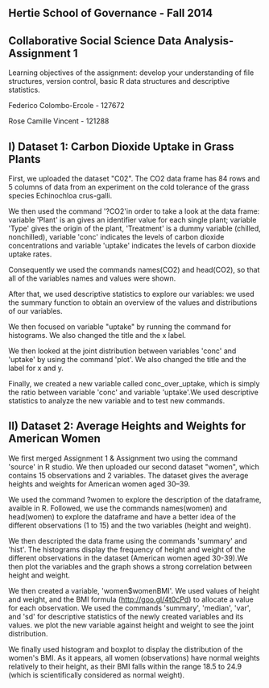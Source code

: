 Hertie School of Governance - Fall 2014
---------------------------------------

Collaborative Social Science Data Analysis- Assignment 1
--------------------------------------------------------

Learning objectives of the assignment: develop your understanding of file structures, version control, basic R data structures and descriptive statistics.

Federico Colombo-Ercole - 127672

Rose Camille Vincent - 121288 



I) Dataset 1: Carbon Dioxide Uptake in Grass Plants
---------------------------------------------------

First, we uploaded the dataset "C02". The CO2 data frame has 84 rows and 5 columns of data from an experiment on the cold tolerance of the grass species Echinochloa crus-galli.

We then used the command '?CO2'in order to take a look at the data frame: variable 'Plant' is an gives an identifier value for each single plant; variable 'Type' gives the origin of the plant, 'Treatment' is a dummy variable (chilled, nonchilled), variable 'conc' indicates the levels of carbon dioxide concentrations and variable 'uptake' indicates the levels of carbon dioxide uptake rates.

Consequently we used the commands names(CO2) and head(CO2), so that all of the variables
names and values were shown.

After that, we used descriptive statistics to explore our variables: we used the summary 
function to obtain an overview of the values and distributions of our variables.

We then focused on variable "uptake" by running the command for histograms. We also changed
the title and the x label.

We then looked at the joint distribution between variables 'conc' and 'uptake' by using the 
command 'plot'. We also changed the title and the label for x and y. 

Finally, we created a new variable called conc_over_uptake, which is simply the ratio between 
variable 'conc' and variable 'uptake'.We used descriptive statistics to analyze the new variable
and to test new commands.


II) Dataset 2: Average Heights and Weights for American Women
--------------------------------------------------------------

We first merged Assignment 1 & Assignment two using the command 'source' in R studio. 
We then uploaded our second dataset "women", which contains 15 observations and 2 variables. The dataset gives the average heights and weights for American women aged 30–39.

We used the command ?women to explore the description of the dataframe, avaible in R. Followed, we use the commands names(women) and head(women) to explore the dataframe and have a better idea of the different observations (1 to 15) and the two variables (height and weight). 

We then descripted the data frame using the commands 'summary' and 'hist'. The histograms display the frequency of height and weight of the different observations in the dataset (American women aged 30-39).We then plot the variables and the graph shows a strong correlation between height and weight. 

We then created a variable, 'women$womenBMI'. We used values of height and weight, and the BMI formula (http://goo.gl/4t0cPd) to allocate a value for each observation. We used the commands 'summary', 'median', 'var', and 'sd' for descriptive statistics of the newly created variables and its values. we plot the new variable against height and weight to see the joint distribution.  

We finally used histogram and boxplot to display the distribution of the women's BMI. As it appears, all women (observations) have normal weights relatively to their height, as their BMI falls within the range 18.5 to 24.9 (which is scientifically considered as normal weight).


